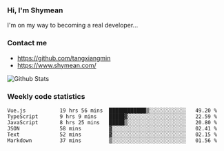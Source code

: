 ### Hi, I'm Shymean

I'm on my way to becoming a real developer...

### Contact me

- <https://github.com/tangxiangmin>
- <https://www.shymean.com/>

![Github Stats](https://github-readme-stats.vercel.app/api?username=tangxiangmin&show_icons=true&theme=dark)


###  Weekly code statistics

<!--START_SECTION:waka-->

```text
Vue.js           19 hrs 56 mins  ████████████▒░░░░░░░░░░░░   49.20 %
TypeScript       9 hrs 9 mins    █████▓░░░░░░░░░░░░░░░░░░░   22.59 %
JavaScript       8 hrs 25 mins   █████▒░░░░░░░░░░░░░░░░░░░   20.80 %
JSON             58 mins         ▓░░░░░░░░░░░░░░░░░░░░░░░░   02.41 %
Text             52 mins         ▓░░░░░░░░░░░░░░░░░░░░░░░░   02.15 %
Markdown         37 mins         ▒░░░░░░░░░░░░░░░░░░░░░░░░   01.56 %
```

<!--END_SECTION:waka-->
